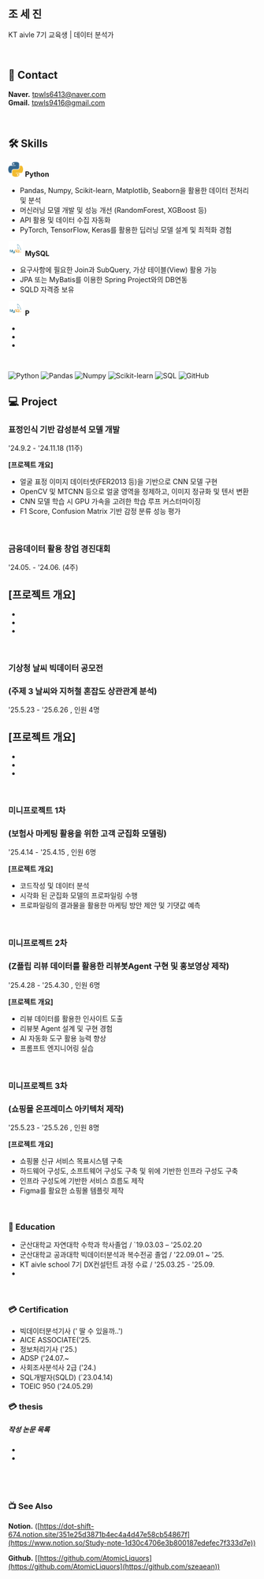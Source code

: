 ## 조 세 진

KT aivle 7기 교육생 | 데이터 분석가
<!--모델 : https://roseline.oopy.io/resume-->


&nbsp;  


## 📧 Contact
**Naver.**  tpwls6413@naver.com        
**Gmail.**  tpwls9416@gmail.com   

&nbsp;

## 🛠️ Skills  
<img src="./python_icon.png" width="30px" height="30px"/> **Python** &nbsp; 
- Pandas, Numpy, Scikit-learn, Matplotlib, Seaborn을 활용한 데이터 전처리 및 분석  
- 머신러닝 모델 개발 및 성능 개선 (RandomForest, XGBoost 등)  
- API 활용 및 데이터 수집 자동화
- PyTorch, TensorFlow, Keras를 활용한 딥러닝 모델 설계 및 최적화 경험
&nbsp;  

<img src="./mysql_icon.png" width="30px" height="30px"/> **MySQL** &nbsp; 
- 요구사항에 필요한 Join과 SubQuery, 가상 테이블(View) 활용 가능 
- JPA 또는 MyBatis를 이용한 Spring Project와의 DB연동 
- SQLD 자격증 보유
&nbsp; 

<img src="./mysql_icon.png" width="30px" height="30px"/> **P** 

- 
- 
- 
&nbsp;


![Python](https://img.shields.io/badge/Python-3776AB?style=for-the-badge&logo=python&logoColor=white)
![Pandas](https://img.shields.io/badge/Pandas-150458?style=for-the-badge&logo=pandas&logoColor=white)
![Numpy](https://img.shields.io/badge/Numpy-013243?style=for-the-badge&logo=numpy&logoColor=white)
![Scikit-learn](https://img.shields.io/badge/Scikit--learn-F7931E?style=for-the-badge&logo=scikitlearn&logoColor=white)
![SQL](https://img.shields.io/badge/SQL-4479A1?style=for-the-badge&logo=mysql&logoColor=white)
![GitHub](https://img.shields.io/badge/GitHub-181717?style=for-the-badge&logo=github&logoColor=white)
&nbsp;  




## 💻 Project

### 표정인식 기반 감성분석 모델 개발
'24.9.2 - '24.11.18 (11주)

**[프로젝트 개요]**
- 얼굴 표정 이미지 데이터셋(FER2013 등)을 기반으로 CNN 모델 구현
- OpenCV 및 MTCNN 등으로 얼굴 영역을 정제하고, 이미지 정규화 및 텐서 변환
- CNN 모델 학습 시 GPU 가속을 고려한 학습 루프 커스터마이징
- F1 Score, Confusion Matrix 기반 감정 분류 성능 평가



&nbsp;  

### 금융데이터 활용 창업 경진대회
'24.05. - '24.06. (4주)

**[프로젝트 개요]**
- 
-
-
- 
&nbsp;  

### 기상청 날씨 빅데이터 공모전
### (주제 3  날씨와 지허철 혼잡도 상관관계 분석)
'25.5.23 - '25.6.26  , 인원 4명  

**[프로젝트 개요]**  
- 
- 
- 
- 
&nbsp;  

### 미니프로젝트 1차
### (보험사 마케팅 활용을 위한 고객 군집화 모델링)
'25.4.14 - '25.4.15  , 인원 6명  

**[프로젝트 개요]**  
- 코드작성 및 데이터 분석
- 시각화 된 군집화 모델의 프로파일링 수행
- 프로파일링의 결과물을 활용한 마케팅 방안 제안 및 기댓값 예측

&nbsp;  

### 미니프로젝트 2차
### (Z플립 리뷰 데이터를 활용한 리뷰봇Agent 구현 및 홍보영상 제작)
'25.4.28 - '25.4.30  , 인원 6명  

**[프로젝트 개요]**  
- 리뷰 데이터를 활용한 인사이트 도출 
- 리뷰봇 Agent 설계 및 구현 경험
- AI 자동화 도구 활용 능력 향상
- 프롬프트 엔지니어링 실습

&nbsp;  

### 미니프로젝트 3차
### (쇼핑몰 온프레미스 아키텍처 제작)
'25.5.23 - '25.5.26  , 인원 8명  

**[프로젝트 개요]**  
- 쇼핑몰 신규 서비스 목표시스템 구축
- 하드웨어 구성도, 소프트웨어 구성도 구축 및 위에 기반한 인프라 구성도 구축
- 인프라 구성도에 기반한 서비스 흐름도 제작
- Figma를 활요한 쇼핑몰 템플릿 제작

&nbsp;  

### 📙 Education
- 군산대학교 자연대학 수학과 학사졸업  / `19.03.03 – '25.02.20
- 군산대학교 공과대학 빅데이터분석과 복수전공 졸업 / '22.09.01 ~ '25.
- KT aivle school 7기 DX컨설턴트 과정 수료  / '25.03.25 - '25.09.
- 

&nbsp;  

### 💳 Certification
- 빅데이터분석기사 (' 딸 수 있을까..')
- AICE ASSOCIATE('25.
- 정보처리기사 ('25.)
- ADSP ('24.07.~
- 사회조사분석사 2급 ('24.)
- SQL개발자(SQLD) (`23.04.14)
- TOEIC 950 ('24.05.29)



### 💳 thesis
##### 작성 논문 목록
- 
- 

&nbsp;  
---


### 📺 See Also

**Notion.** ([https://dot-shift-674.notion.site/351e25d3871b4ec4a4d47e58cb54867f](https://www.notion.so/Study-note-1d30c4706e3b800187edefec7f333d7e))

**Github.**  [[https://github.com/AtomicLiquors](https://github.com/AtomicLiquors](https://github.com/szeaean))
